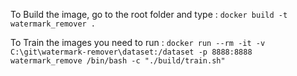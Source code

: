 To Build the image, go to the root folder and type :
`docker build -t watermark_remover .`

To Train the images you need to run :
`docker run --rm -it -v C:\git\watermark-remover\dataset:/dataset -p 8888:8888 watermark_remove /bin/bash -c "./build/train.sh"`

